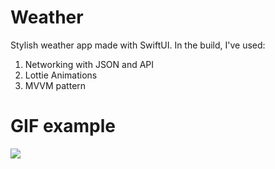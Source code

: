 # Weather
Stylish weather app made with SwiftUI. In the build, I've used:
1. Networking with JSON and API
2. Lottie Animations
3. MVVM pattern

# GIF example
![](https://github.com/llieusedie/Weather/blob/main/WeatherApp.gif)
